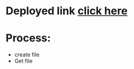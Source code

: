 # Deployed link [click here](https://muthu-filesystem-task.herokuapp.com/)

# Process:

- create file
- Get file
